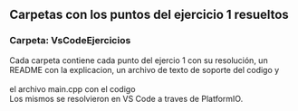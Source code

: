 
## **Carpetas con los puntos del ejercicio 1 resueltos**

### **Carpeta: VsCodeEjercicios**
Cada carpeta contiene cada punto del ejercio 1 con su resolución, 
un README con la explicacion, un archivo de texto de soporte del codigo y<br />	 
el archivo main.cpp con el codigo<br />
Los mismos se resolvieron en VS Code a traves de PlatformIO.<br />		 

